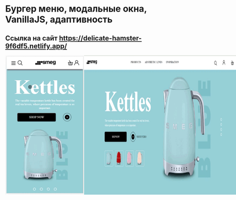 # Бургер меню, модальные окна, VanillaJS, адаптивность
## Ссылка на сайт https://delicate-hamster-9f6df5.netlify.app/
<div style="display:flex">
  <img style="width:250px" src='https://github.com/DianaKov/Page-layouts/blob/main/Kettles/img/20230202-200633.gif'>
  <img style="width:700px" src='https://github.com/DianaKov/Page-layouts/blob/main/Kettles/img/20230129-193926.gif'>
</div>
